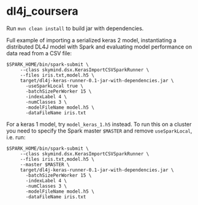 # dl4j_coursera

Run `mvn clean install` to build jar with dependencies.

Full example of importing a serialized keras 2 model, instantiating a distributed DL4J
model with Spark and evaluating model performance on data read from a CSV file:

```
$SPARK_HOME/bin/spark-submit \
     --class skymind.dsx.KerasImportCSVSparkRunner \
     --files iris.txt,model.h5 \
     target/dl4j-keras-runner-0.1-jar-with-dependencies.jar \
       -useSparkLocal true \
       -batchSizePerWorker 15 \
       -indexLabel 4 \
       -numClasses 3 \
       -modelFileName model.h5 \
       -dataFileName iris.txt
```

For a keras 1 model, try `model_keras_1.h5` instead. To run this on a cluster you
need to specify the Spark master `$MASTER` and remove `useSparkLocal`, i.e. run:

```
$SPARK_HOME/bin/spark-submit \
     --class skymind.dsx.KerasImportCSVSparkRunner \
     --files iris.txt,model.h5 \
     --master $MASTER \
     target/dl4j-keras-runner-0.1-jar-with-dependencies.jar \
       -batchSizePerWorker 15 \
       -indexLabel 4 \
       -numClasses 3 \
       -modelFileName model.h5 \
       -dataFileName iris.txt
```
